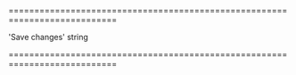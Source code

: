 <!--**
/*-------------------------------------------
    Auto-generated file. Do not modify.
-------------------------------------------

**-->
===========================================================================
<!--default-->'Save changes'<!--/default-->
<!--type-->string<!--/type-->
===========================================================================

<!--shortDescription-->

<!--/shortDescription-->

<!--fullDescription-->

<!--/fullDescription-->